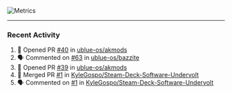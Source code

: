 ![Metrics](https://metrics.lecoq.io/KyleGospo?template=classic&base=header%2C%20activity%2C%20community%2C%20repositories%2C%20metadata&base.indepth=false&base.hireable=false&base.skip=false&config.timezone=America%2FLos_Angeles)

---
### Recent Activity
<!--START_SECTION:activity-->
1. 💪 Opened PR [#40](https://github.com/ublue-os/akmods/pull/40) in [ublue-os/akmods](https://github.com/ublue-os/akmods)
2. 🗣 Commented on [#63](https://github.com/ublue-os/bazzite/pull/63#issuecomment-1644922225) in [ublue-os/bazzite](https://github.com/ublue-os/bazzite)
3. 💪 Opened PR [#39](https://github.com/ublue-os/akmods/pull/39) in [ublue-os/akmods](https://github.com/ublue-os/akmods)
4. 🎉 Merged PR [#1](https://github.com/KyleGospo/Steam-Deck-Software-Undervolt/pull/1) in [KyleGospo/Steam-Deck-Software-Undervolt](https://github.com/KyleGospo/Steam-Deck-Software-Undervolt)
5. 🗣 Commented on [#1](https://github.com/KyleGospo/Steam-Deck-Software-Undervolt/pull/1#issuecomment-1644646501) in [KyleGospo/Steam-Deck-Software-Undervolt](https://github.com/KyleGospo/Steam-Deck-Software-Undervolt)
<!--END_SECTION:activity-->
